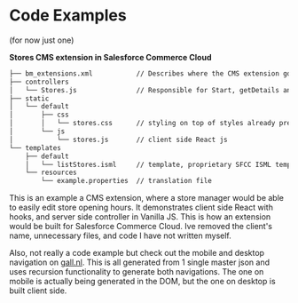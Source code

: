# Code Examples
(for now just one)

**Stores CMS extension in Salesforce Commerce Cloud**

```bash
├── bm_extensions.xml           // Describes where the CMS extension goes
├── controllers
│   └── Stores.js               // Responsible for Start, getDetails and Save
├── static
│   └── default
│       ├── css
│       │   └── stores.css      // styling on top of styles already present in CMS
│       └── js
│           └── stores.js       // client side React js
└── templates
    ├── default
    │   └── listStores.isml     // template, proprietary SFCC ISML templating language
    └── resources
        └── example.properties  // translation file
```
This is an example a CMS extension, where a store manager would be able to easily edit store opening hours. It demonstrates client side React with hooks, and server side controller in Vanilla JS. This is how an extension would be built for Salesforce Commerce Cloud. Ive removed the client's name, unnecessary files, and code I have not written myself.

Also, not really a code example but check out the mobile and desktop navigation on [gall.nl](https://gall.nl). This is all generated from 1 single master json and uses recursion functionality to generate both navigations. The one on mobile is actually being generated in the DOM, but the one on desktop is built client side.